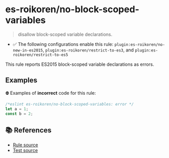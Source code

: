 # es-roikoren/no-block-scoped-variables
> disallow block-scoped variable declarations.

- ✅ The following configurations enable this rule: `plugin:es-roikoren/no-new-in-es2015`, `plugin:es-roikoren/restrict-to-es3`, and `plugin:es-roikoren/restrict-to-es5`

This rule reports ES2015 block-scoped variable declarations as errors.

## Examples

⛔ Examples of **incorrect** code for this rule:

```js
/*eslint es-roikoren/no-block-scoped-variables: error */
let a = 1;
const b = 2;
```

## 📚 References

- [Rule source](https://github.com/roikoren755/eslint-plugin-es/blob/v2.0.11/src/rules/no-block-scoped-variables.ts)
- [Test source](https://github.com/roikoren755/eslint-plugin-es/blob/v2.0.11/tests/src/rules/no-block-scoped-variables.ts)
